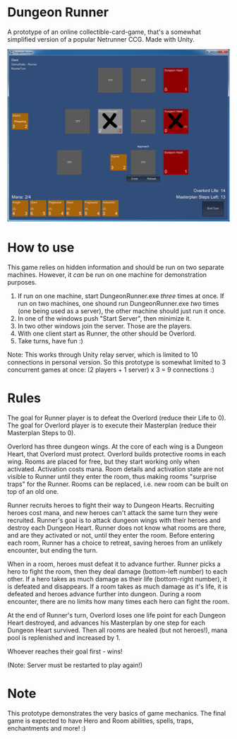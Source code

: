 # Dungeon Runner

A prototype of an online collectible-card-game, that's a somewhat simplified version of a popular Netrunner CCG. Made with Unity.

![Screenshot](screenshot.png?raw=true)

# How to use

This game relies on hidden information and should be run on two separate machines. However, it _can_ be run on one machine for demonstration purposes.

1. If run on one machine, start DungeonRunner.exe _three_ times at once. If run on two machines, one shound run DungeonRunner.exe _two_ times (one being used as a server), the other machine should just run it once.
2. In one of the windows push "Start Server", then minimize it.
3. In two other windows join the server. Those are the players.
4. With one client start as Runner, the other should be Overlord.
5. Take turns, have fun :)

Note: This works through Unity relay server, which is limited to 10 connections in personal version. So this prototype is somewhat limited to 3 concurrent games at once: (2 players + 1 server) x 3 = 9 connections :)

# Rules

The goal for Runner player is to defeat the Overlord (reduce their Life to 0).
The goal for Overlord player is to execute their Masterplan (reduce their Masterplan Steps to 0).

Overlord has three dungeon wings. At the core of each wing is a Dungeon Heart, that Overlord must protect. Overlord builds protective rooms in each wing. Rooms are placed for free, but they start working only when activated. Activation costs mana. Room details and activation state are not visible to Runner until they enter the room, thus making rooms "surprise traps" for the Runner. Rooms can be replaced, i.e. new room can be built on top of an old one.

Runner recruits heroes to fight their way to Dungeon Hearts. Recruiting heroes cost mana, and new heroes can't attack the same turn they were recruited. Runner's goal is to attack dungeon wings with their heroes and destroy each Dungeon Heart. Runner does not know what rooms are there, and are they activated or not, until they enter the room. Before entering each room, Runner has a choice to retreat, saving heroes from an unlikely encounter, but ending the turn.

When in a room, heroes must defeat it to advance further. Runner picks a hero to fight the room, then they deal damage (bottom-left number) to each other. If a hero takes as much damage as their life (bottom-right number), it is defeated and disappears. If a room takes as much damage as it's life, it is defeated and heroes advance further into dungeon. During a room encounter, there are no limits how many times each hero can fight the room.

At the end of Runner's turn, Overlord loses one life point for each Dungeon Heart destroyed, and advances his Masterplan by one step for each Dungeon Heart survived. Then all rooms are healed (but not heroes!), mana pool is replenished and increased by 1.

Whoever reaches their goal first - wins!

(Note: Server must be restarted to play again!)

# Note

This prototype demonstrates the very basics of game mechanics. The final game is expected to have Hero and Room abilities, spells, traps, enchantments and more! :)
